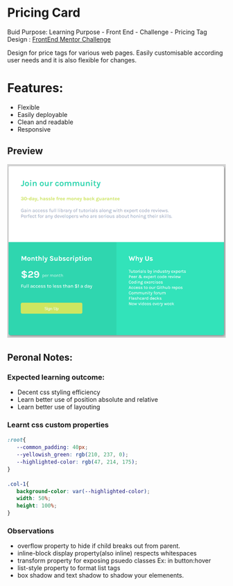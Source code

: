 # Pricing Card
Buid Purpose: Learning Purpose - Front End - Challenge - Pricing Tag Design : [FrontEnd Mentor Challenge](https://www.frontendmentor.io/challenges/single-price-grid-component-5ce41129d0ff452fec5abbbc)

Design for price tags for various web pages. Easily customisable according user needs and it is also flexible for changes.


# Features:
* Flexible
* Easily deployable
* Clean and readable
* Responsive 

## Preview
![Preview image of Pricing Card](<images/pricing card preview.png>)
 ## Peronal Notes:
 ### Expected learning outcome:
* Decent css styling efficiency
* Learn better use of position absolute and relative
* Learn better use of layouting

 ### Learnt css custom properties
 ```css
 :root{
    --common_padding: 40px;
    --yellowish_green: rgb(210, 237, 0);
    --highlighted-color: rgb(47, 214, 175);
}

.col-1{
    background-color: var(--highlighted-color);
    width: 50%;
    height: 100%;
}
 ```
 ### Observations
 * overflow property to hide if child breaks out from parent.
 * inline-block display property(also inline) respects whitespaces
 * transform property for exposing psuedo classes Ex: in button:hover
 * list-style property to format list tags
 * box shadow and text shadow to  shadow your elemenents.

 

 